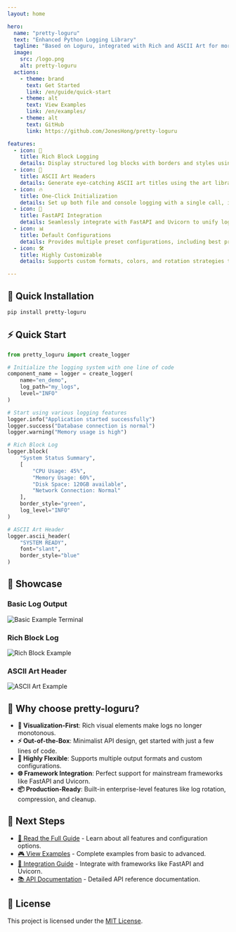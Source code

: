```yaml
---
layout: home

hero:
  name: "pretty-loguru"
  text: "Enhanced Python Logging Library"
  tagline: "Based on Loguru, integrated with Rich and ASCII Art for more elegant log outputs."
  image:
    src: /logo.png
    alt: pretty-loguru
  actions:
    - theme: brand
      text: Get Started
      link: /en/guide/quick-start
    - theme: alt
      text: View Examples
      link: /en/examples/
    - theme: alt
      text: GitHub
      link: https://github.com/JonesHong/pretty-loguru

features:
  - icon: 🎨
    title: Rich Block Logging
    details: Display structured log blocks with borders and styles using Rich panels, making system status clear at a glance.
  - icon: 🎯
    title: ASCII Art Headers
    details: Generate eye-catching ASCII art titles using the art library and pyfiglet to enhance the visual appeal of your logs.
  - icon: 🔥
    title: One-Click Initialization
    details: Set up both file and console logging with a single call, including support for automatic rotation and compression.
  - icon: 🚀
    title: FastAPI Integration
    details: Seamlessly integrate with FastAPI and Uvicorn to unify logging formats and outputs for your web applications.
  - icon: 📊
    title: Default Configurations
    details: Provides multiple preset configurations, including best practice settings for development, production, and testing environments.
  - icon: 🛠️
    title: Highly Customizable
    details: Supports custom formats, colors, and rotation strategies to meet the logging needs of different scenarios.

---
```


## 🚀 Quick Installation

```bash
pip install pretty-loguru
```

## ⚡ Quick Start

```python
from pretty_loguru import create_logger

# Initialize the logging system with one line of code
component_name = logger = create_logger(
    name="en_demo",
    log_path="my_logs",
    level="INFO"
)

# Start using various logging features
logger.info("Application started successfully")
logger.success("Database connection is normal")
logger.warning("Memory usage is high")

# Rich Block Log
logger.block(
    "System Status Summary",
    [
        "CPU Usage: 45%",
        "Memory Usage: 60%", 
        "Disk Space: 120GB available",
        "Network Connection: Normal"
    ],
    border_style="green",
    log_level="INFO"
)

# ASCII Art Header
logger.ascii_header(
    "SYSTEM READY",
    font="slant",
    border_style="blue"
)
```

## 📸 Showcase

### Basic Log Output
![Basic Example Terminal](/example_1_en_terminal.png)

### Rich Block Log
![Rich Block Example](/example_2_en_terminal.png)

### ASCII Art Header
![ASCII Art Example](/example_3_en_terminal.png)

## 🎯 Why choose pretty-loguru?

- **🎨 Visualization-First**: Rich visual elements make logs no longer monotonous.
- **⚡ Out-of-the-Box**: Minimalist API design, get started with just a few lines of code.
- **🔧 Highly Flexible**: Supports multiple output formats and custom configurations.
- **🌐 Framework Integration**: Perfect support for mainstream frameworks like FastAPI and Uvicorn.
- **📦 Production-Ready**: Built-in enterprise-level features like log rotation, compression, and cleanup.

## 🚀 Next Steps

<div class="vp-doc">

- [📖 Read the Full Guide](/en/guide/) - Learn about all features and configuration options.
- [🎮 View Examples](/en/examples/) - Complete examples from basic to advanced.
- [🔌 Integration Guide](/en/integrations/) - Integrate with frameworks like FastAPI and Uvicorn.
- [📚 API Documentation](/en/api/) - Detailed API reference documentation.

</div>

## 📄 License

This project is licensed under the [MIT License](https://github.com/JonesHong/pretty-loguru/blob/master/LICENSE).

